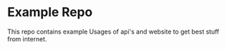 # Example Repo

This repo contains example Usages of api's and website to get best stuff from internet.
